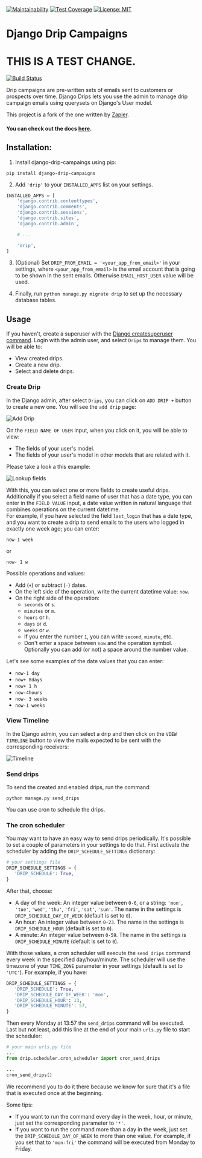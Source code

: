[![Maintainability](https://api.codeclimate.com/v1/badges/5240f5a755d873846f8f/maintainability)](https://codeclimate.com/repos/5f0c9d52db4bad011400189e/maintainability)
[![Test Coverage](https://api.codeclimate.com/v1/badges/5240f5a755d873846f8f/test_coverage)](https://codeclimate.com/repos/5f0c9d52db4bad011400189e/test_coverage)
[![License: MIT](https://img.shields.io/badge/License-MIT-yellow.svg)](https://opensource.org/licenses/MIT)

# Django Drip Campaigns

# THIS IS A TEST CHANGE. 

[![Build Status](https://travis-ci.com/rootstrap/django-drip-campaigns.svg?branch=master)](https://travis-ci.com/rootstrap/django-drip-campaigns)

Drip campaigns are pre-written sets of emails sent to customers or prospects over time. Django Drips lets you use the admin to manage drip campaign emails using querysets on Django's User model.

This project is a fork of the one written by [Zapier](https://zapier.com/z/qO/).

#### You can check out the docs [here](https://django-drip-campaigns.readthedocs.io/en/latest/).

## Installation:

1. Install django-drip-campaings using pip:

```
pip install django-drip-campaigns
```

2. Add `'drip'` to your `INSTALLED_APPS` list on your settings.

```python
INSTALLED_APPS = [
    'django.contrib.contenttypes',
    'django.contrib.comments',
    'django.contrib.sessions',
    'django.contrib.sites',
    'django.contrib.admin',

    # ...

    'drip',
]
```

3. (Optional) Set `DRIP_FROM_EMAIL = '<your_app_from_email>'` in your settings, where `<your_app_from_email>` is the email account that is going to be shown in the sent emails. Otherwise `EMAIL_HOST_USER` value will be used.

4. Finally, run `python manage.py migrate drip` to set up the necessary database tables.

## Usage

If you haven't, create a superuser with the [Django createsuperuser command](https://docs.djangoproject.com/en/3.0/intro/tutorial02/#creating-an-admin-user). Login with the admin user, and select `Drips` to manage them. You will be able to:

- View created drips.
- Create a new drip.
- Select and delete drips.

### Create Drip

In the Django admin, after select `Drips`, you can click on `ADD DRIP +` button to create a new one. You will see the `add drip` page:

![Add Drip](https://raw.githubusercontent.com/rootstrap/django-drip-campaigns/master/docs/images/add_drip_page.png)

On the `FIELD NAME OF USER` input, when you click on it, you will be able to view:

- The fields of your user's model.
- The fields of your user's model in other models that are related with it.

Please take a look a this example:

![Lookup fields](https://raw.githubusercontent.com/rootstrap/django-drip-campaigns/master/docs/images/users_lookup_fields.png)

With this, you can select one or more fields to create useful drips.  
Additionally if you select a field name of user that has a date type, you can enter in the `FIELD VALUE` input, a date value written in natural language that combines operations on the current datetime.  
For example, if you have selected the field `last_login` that has a date type, and you want to create a drip to send emails to the users who logged in exactly one week ago; you can enter:

```
now-1 week
```

or

```
now- 1 w
```

Possible operations and values:

- Add (`+`) or subtract (`-`) dates.
- On the left side of the operation, write the current datetime value: `now`.
- On the right side of the operation:
  - `seconds` or `s`.
  - `minutes` or `m`.
  - `hours` or `h`.
  - `days` or `d`.
  - `weeks` or `w`.
  - If you enter the number `1`, you can write `second`, `minute`, etc.
  - Don't enter a space between `now` and the operation symbol. Optionally you can add (or not) a space around the number value.

Let's see some examples of the date values that you can enter:

- `now-1 day`
- `now+ 8days`
- `now+ 1 h`
- `now-4hours`
- `now- 3 weeks`
- `now-1 weeks`

### View Timeline

In the Django admin, you can select a drip and then click on the `VIEW TIMELINE` button to view the mails expected to be sent with the corresponding receivers:

![Timeline](https://raw.githubusercontent.com/rootstrap/django-drip-campaigns/master/docs/images/view_timeline.png)

### Send drips

To send the created and enabled drips, run the command:

```
python manage.py send_drips
```

You can use cron to schedule the drips.

### The cron scheduler

You may want to have an easy way to send drips periodically. It's possible to set a couple of parameters in your settings to do that. First activate the scheduler by adding the `DRIP_SCHEDULE_SETTINGS` dictionary:

```python
# your settings file
DRIP_SCHEDULE_SETTINGS = {
   'DRIP_SCHEDULE': True,
}

```

After that, choose:

- A day of the week: An integer value between `0-6`, or a string: `'mon'`, `'tue'`, `'wed'`, `'thu'`, `'fri'`, `'sat'`, `'sun'`. The name in the settings is `DRIP_SCHEDULE_DAY_OF_WEEK` (default is set to `0`).
- An hour: An integer value between `0-23`. The name in the settings is `DRIP_SCHEDULE_HOUR` (default is set to `0`).
- A minute: An integer value between `0-59`. The name in the settings is `DRIP_SCHEDULE_MINUTE` (default is set to `0`).

With those values, a cron scheduler will execute the `send_drips` command every week in the specified day/hour/minute. The scheduler will use the timezone of your `TIME_ZONE` parameter in your settings (default is set to `'UTC'`). For example, if you have:

```python
DRIP_SCHEDULE_SETTINGS = {
   'DRIP_SCHEDULE': True,
   'DRIP_SCHEDULE_DAY_OF_WEEK': 'mon',
   'DRIP_SCHEDULE_HOUR': 13,
   'DRIP_SCHEDULE_MINUTE': 57,
}
```

Then every Monday at 13:57 the `send_drips` command will be executed.  
Last but not least, add this line at the end of your main `urls.py` file to start the scheduler:

```python
# your main urls.py file
...
from drip.scheduler.cron_scheduler import cron_send_drips

...
cron_send_drips()
```

We recommend you to do it there because we know for sure that it's a file that is executed once at the beginning.

Some tips:

- If you want to run the command every day in the week, hour, or minute, just set the corresponding parameter to `'*'`.
- If you want to run the command more than a day in the week, just set the `DRIP_SCHEDULE_DAY_OF_WEEK` to more than one value. For example, if you set that to `'mon-fri'` the command will be executed from Monday to Friday.
